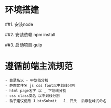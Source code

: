 # 环境搭建

##1. 安装node 

##2. 安装依赖
	npm install 
	
##3. 启动项目
	gulp

# 遵循前端主流规范
	- 目录名以 - 中划线分割
	- 静态文件名 js css font以中划线分割
	- html page名字 以 _ 下划线分割
	- css class类名 以中划线分割
	- 钩子建议使用 J_btnSubmit   J_ 开头  后跟驼峰式命名